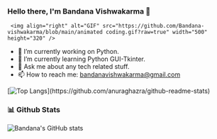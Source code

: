 ### Hello there, I'm Bandana Vishwakarma  👋


     <img align="right" alt="GIF" src="https://github.com/Bandana-vishwakarma/blob/main/animated coding.gif?raw=true" width="500" height="320" />





- 🔭 I’m currently working on Python.
- 🌱 I’m currently learning Python GUI-Tkinter.
- 💬 Ask me about any tech related stuff.
- 📫 How to reach me: bandanavishwakarma@gmail.com


<!--Github Stats-->

[![Top Langs](https://github-readme-stats.vercel.app/api/top-langs/?username=Bandana-vishwakarma&layout=compact&theme=radical&align="middle")](https://github.com/anuraghazra/github-readme-stats)

### 📊 Github Stats

![Bandana's GitHub stats](https://github-readme-stats.vercel.app/api?username=Bandana-vishwakarma&theme=radical&align="middle")
